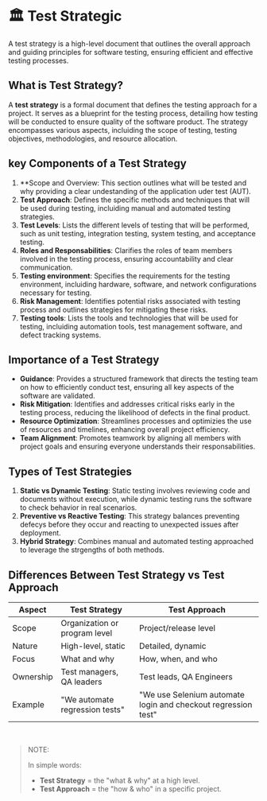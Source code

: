 # 🏛️ Test Strategic

A test strategy is a high-level document that outlines the overall approach and guiding principles for software testing, ensuring efficient and effective testing processes.

## What is Test Strategy?
A **test strategy** is a formal document that defines the testing approach for a project. It serves as a blueprint for the testing process, detailing how testing will be conducted to ensure quality of the software product.
The strategy encompasses various aspects, incluiding the scope of testing, testing objectives, methodologies, and resource allocation.

## key Components of a Test Strategy
1. **Scope and Overview: This section outlines what will be tested and why providing a clear undestanding of the application uder test (AUT).
2. **Test Approach**: Defines the specific methods and techniques that will be used during testing, incluiding manual and automated testing strategies.
3. **Test Levels**: Lists the different levels of testing that will be performed, such as unit testing, integration testing, system testing, and acceptance testing.
4. **Roles and Responsabilities**: Clarifies the roles of team members involved in the testing process, ensuring accountability and clear communication.
5. **Testing environment**: Specifies the requirements for the testing environment, incluiding hardware, software, and network configurations necessary for testing.
6. **Risk Management**: Identifies potential risks associated with testing process and outlines strategies for mitigating these risks.
7. **Testing tools**: Lists the tools and technologies that will be used for testing, incluiding automation tools, test management software, and defect tracking systems.

## Importance of a Test Strategy
- **Guidance**: Provides a structured framework that directs the testing team on how to efficiently conduct test, ensuring all key aspects of the software are validated.
- **Risk Mitigation**: Identifies and addresses critical risks early in the testing process, reducing the likelihood of defects in the final product.
- **Resource Optimization**: Streamlines processes and optimizies the use of resources and timelines, enhancing overall project efficiency.
- **Team Alignment**: Promotes teamwork by aligning all members with project goals and ensuring everyone understands their responsabilities.

## Types of Test Strategies
1. **Static vs Dynamic Testing**: Static testing involves reviewing code and documents without execution, while dynamic testing runs the software to check behavior in real scenarios.
2. **Preventive vs Reactive Testing**: This strategy balances preventing defecys before they occur and reacting to unexpected issues after deployment.
3. **Hybrid Strategy**: Combines manual and automated testing approached to leverage the strgengths of both methods.

## Differences Between Test Strategy vs Test Approach

| **Aspect**  | **Test Strategy**             | **Test Approach**        |
|------------|--------------------------------|--------------------------|
| Scope      | Organization or program level  | Project/release level    |
| Nature     | High-level, static             | Detailed, dynamic        |
| Focus      | What and why                   | How, when, and who       |
| Ownership  | Test managers, QA leaders      | Test leads, QA Engineers |
| Example    | "We automate regression tests" | "We use Selenium automate login and checkout regression test"|
<br>

>NOTE:
>
>In simple words:
>- **Test Strategy** = the "what & why" at a high level.
>- **Test Approach** = the "how & who" in a specific project.

